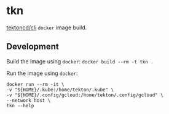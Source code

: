 # tkn

[tektoncd/cli](https://github.com/tektoncd/cli) `docker` image build.

## Development

Build the image using `docker`: `docker build --rm -t tkn .`

Run the image using `docker`:

    docker run --rm -it \  
    -v "${HOME}/.kube:/home/tekton/.kube" \  
    -v "${HOME}/.config/gcloud:/home/tekton/.config/gcloud" \  
    --network host \  
    tkn --help
